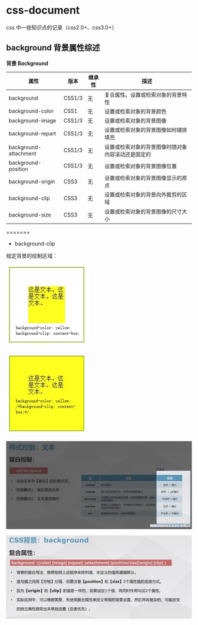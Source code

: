 # css-document
css 中一些知识点的记录（css2.0+、css3.0+）


## background 背景属性综述

**背景 Background**

属性 | 版本 | 继承性 | 描述
---|---|---|---
background | CSS1/3 | 无 | 复合属性。设置或检索对象的背景特性
background-color | CSS1 | 无 | 设置或检索对象的背景颜色
background-image | CSS1/3 | 无 | 设置或检索对象的背景图像
background-repart | CSS1/3 | 无 | 设置或检索对象的背景图像如何铺排填充
background-attachment | CSS1/3 | 无 | 设置或检索对象的背景图像时随对象内容滚动还是固定的
background-position | CSS1/3 | 无 | 设置或检索对象的背景图像位置
background-origin | CSS3 | 无 | 设置或检索对象的背景图像显示的原点
background-clip | CSS3 | 无 | 设置或检索对象的背景向外裁剪的区域
background-size | CSS3 | 无 | 设置或检索对象的背景图像的尺寸大小

=======


- background-clip

规定背景的绘制区域：

![image](./5.jpg)

![image](./6.jpg)

![image](./7.jpg)

![image](./8.jpg)
